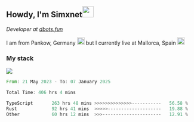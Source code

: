 <h2>Howdy, I'm Simxnet<img src="https://cdn.discordapp.com/emojis/996501169105031258.gif?size=96&quality=lossless" width="30" /></h2>
<p><em>Developer at <a href="https://github.com/dbotsfun">dbots.fun</a></em></p>
<p>I am from Pankow, Germany <img src="https://www.emojibase.com/resources/img/emojis/apple/x1f1e9-1f1ea.png.pagespeed.ic.LQebQuvdHb.png" width="20" /> but I currently live at Mallorca, Spain <img src="https://www.emojibase.com/resources/img/emojis/apple/1f1ea-1f1f8.png" width="20" /></p>

### My stack
![](https://skillicons.dev/icons?i=git,docker,js,ts,cloudflare,css,deno,express,cpp,rust,graphql,html,nestjs,react,apollo,bash,lua,nextjs,nodejs,powershell,neovim,postgres,tailwind,prisma)

<!--START_SECTION:waka-->

```rust
From: 21 May 2023 - To: 07 January 2025

Total Time: 406 hrs 4 mins

TypeScript       263 hrs 48 mins >>>>>>>>>>>>>>-----------   56.58 %
Rust             92 hrs 41 mins  >>>>>--------------------   19.88 %
Other            60 hrs 12 mins  >>>----------------------   12.91 %
```

<!--END_SECTION:waka-->

